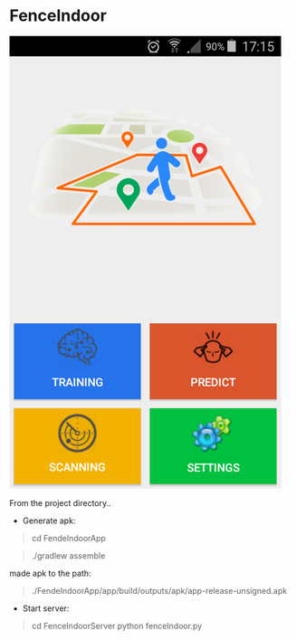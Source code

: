 # FenceIndoor
 
 
![Home](Screenshots/home.png)
 

From the project directory..


- Generate apk:

> cd FendeIndoorApp

> ./gradlew assemble

made apk to the path:

> ./FendeIndoorApp/app/build/outputs/apk/app-release-unsigned.apk



- Start server:

> cd FenceIndoorServer
> python fenceIndoor.py

